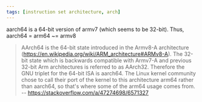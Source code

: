 ```yaml
---
tags: [instruction set architecture, arch]
---
```


aarch64 is a 64-bit version of armv7 (which seems to be 32-bit). Thus, aarch64 = arm64 ~= armv8

> AArch64 is the 64-bit state introduced in the Armv8-A architecture (https://en.wikipedia.org/wiki/ARM_architecture#ARMv8-A). The 32-bit state which is backwards compatible with Armv7-A and previous 32-bit Arm architectures is referred to as AArch32. Therefore the GNU triplet for the 64-bit ISA is aarch64. The Linux kernel community chose to call their port of the kernel to this architecture arm64 rather than aarch64, so that's where some of the arm64 usage comes from.
> -- https://stackoverflow.com/a/47274698/6571327